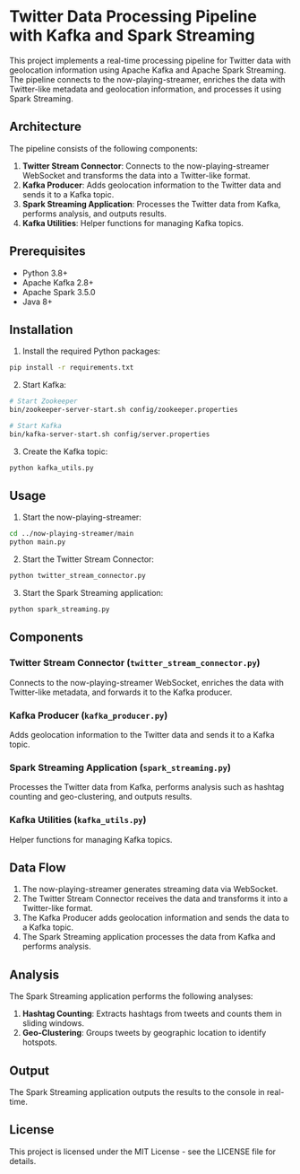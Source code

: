 # Twitter Data Processing Pipeline with Kafka and Spark Streaming

This project implements a real-time processing pipeline for Twitter data with geolocation information using Apache Kafka and Apache Spark Streaming. The pipeline connects to the now-playing-streamer, enriches the data with Twitter-like metadata and geolocation information, and processes it using Spark Streaming.

## Architecture

The pipeline consists of the following components:

1. **Twitter Stream Connector**: Connects to the now-playing-streamer WebSocket and transforms the data into a Twitter-like format.
2. **Kafka Producer**: Adds geolocation information to the Twitter data and sends it to a Kafka topic.
3. **Spark Streaming Application**: Processes the Twitter data from Kafka, performs analysis, and outputs results.
4. **Kafka Utilities**: Helper functions for managing Kafka topics.

## Prerequisites

- Python 3.8+
- Apache Kafka 2.8+
- Apache Spark 3.5.0
- Java 8+

## Installation

1. Install the required Python packages:

```bash
pip install -r requirements.txt
```

2. Start Kafka:

```bash
# Start Zookeeper
bin/zookeeper-server-start.sh config/zookeeper.properties

# Start Kafka
bin/kafka-server-start.sh config/server.properties
```

3. Create the Kafka topic:

```bash
python kafka_utils.py
```

## Usage

1. Start the now-playing-streamer:

```bash
cd ../now-playing-streamer/main
python main.py
```

2. Start the Twitter Stream Connector:

```bash
python twitter_stream_connector.py
```

3. Start the Spark Streaming application:

```bash
python spark_streaming.py
```

## Components

### Twitter Stream Connector (`twitter_stream_connector.py`)

Connects to the now-playing-streamer WebSocket, enriches the data with Twitter-like metadata, and forwards it to the Kafka producer.

### Kafka Producer (`kafka_producer.py`)

Adds geolocation information to the Twitter data and sends it to a Kafka topic.

### Spark Streaming Application (`spark_streaming.py`)

Processes the Twitter data from Kafka, performs analysis such as hashtag counting and geo-clustering, and outputs results.

### Kafka Utilities (`kafka_utils.py`)

Helper functions for managing Kafka topics.

## Data Flow

1. The now-playing-streamer generates streaming data via WebSocket.
2. The Twitter Stream Connector receives the data and transforms it into a Twitter-like format.
3. The Kafka Producer adds geolocation information and sends the data to a Kafka topic.
4. The Spark Streaming application processes the data from Kafka and performs analysis.

## Analysis

The Spark Streaming application performs the following analyses:

1. **Hashtag Counting**: Extracts hashtags from tweets and counts them in sliding windows.
2. **Geo-Clustering**: Groups tweets by geographic location to identify hotspots.

## Output

The Spark Streaming application outputs the results to the console in real-time.

## License

This project is licensed under the MIT License - see the LICENSE file for details.
